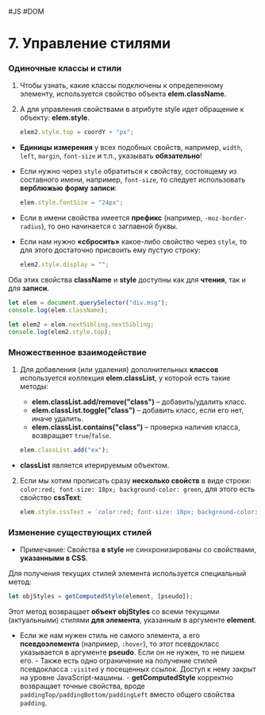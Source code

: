 #JS #DOM

# 7. Управление стилями

### Одиночные классы и стили

1. Чтобы узнать, какие классы подключены к определенному элементу, используется свойство объекта **elem.className**.
2. А для управления свойствами в атрибуте style идет обращение к объекту: **elem.style**.

   ```javascript
   elem2.style.top = coordY + "px";
   ```

- **Единицы измерения** у всех подобных свойств, например, `width`, `left`, `margin`, `font-size` и т.п., указывать **обязательно**!
- Если нужно через `style` обратиться к свойству, состоящему из составного имени, например, `font-size`, то следует использовать **верблюжью форму записи**:

   ```javascript
   elem.style.fontSize = "24px";
   ```

- Если в имени свойства имеется **префикс** (например, `-moz-border-radius`), то оно начинается с заглавной буквы.
- Если нам нужно **«сбросить»** какое-либо свойство через `style`, то для этого достаточно присвоить ему пустую строку:

   ```javascript
   elem2.style.display = "";
   ```

Оба этих свойства **className** и **style** доступны как для **чтения**, так и для **записи**.

```javascript
let elem = document.querySelector("div.msg");
console.log(elem.className);

let elem2 = elem.nextSibling.nextSibling;
console.log(elem2.style.top);
```

### Множественное взаимодействие

1. Для добавления (или удаления) дополнительных **классов** используется коллекция **elem.classList**, у которой есть такие методы:
   - **elem.classList.add/remove("class")** – добавить/удалить класс.
   - **elem.classList.toggle("class")** – добавить класс, если его нет, иначе удалить.
   - **elem.classList.contains("class")** – проверка наличия класса, возвращает `true`/`false`.

   ```javascript
   elem.classList.add("ex");
   ```

- **classList** является итерируемым объектом.

2. Если мы хотим прописать сразу **несколько свойств** в виде строки: `color:red; font-size: 18px; background-color: green`, для этого есть свойство **cssText**:

   ```javascript
   elem.style.cssText = `color:red; font-size: 18px; background-color: green`;
   ```

### Изменение существующих стилей

- Примечание: Свойства **в style** не синхронизированы со свойствами, **указанными в CSS**.

Для получения текущих стилей элемента используется специальный метод:

```javascript
let objStyles = getComputedStyle(element, [pseudo]);
```

Этот метод возвращает **объект objStyles** со всеми текущими (актуальными) стилями **для элемента**, указанным в аргументе **element**.
- Если же нам нужен стиль не самого элемента, а его **псевдоэлемента** (например, `:hover`), то этот псевдокласс указывается в аргументе **pseudo**. Если он не нужен, то не пишем его.
	   - Также есть одно ограничение на получение стилей псевдокласса `:visited` у посещенных ссылок. Доступ к нему закрыт на уровне JavaScript-машины.
	   - **getComputedStyle** корректно возвращает точные свойства, вроде `paddingTop/paddingBottom/paddingLeft` вместо общего свойства `padding`.
